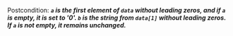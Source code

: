 Postcondition: ***`a` is the first element of `data` without leading zeros, and if `a` is empty, it is set to '0'. `b` is the string from `data[1]` without leading zeros. If `a` is not empty, it remains unchanged.***